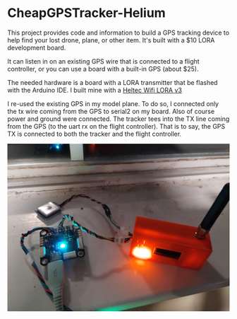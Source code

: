 # CheapGPSTracker-Helium

This project provides code and information to build a GPS tracking
device to help find your lost drone, plane, or other item. It's built
with a $10 LORA development board.

It can listen in on an existing GPS wire that is connected to a 
flight controller, or you can use a board with a built-in GPS (about $25).

The needed hardware is a board with a LORA transmitter that be flashed with the Arduino IDE.
I built mine with a [Heltec Wifi LORA v3](https://heltec.org/project/wifi-lora-32-v3/)

I re-used the existing GPS in my model plane. To do so, I connected
only the tx wire coming from the GPS to serial2 on my board. Also of
course power and ground were connected. The tracker tees into the 
TX line coming from the GPS (to the uart rx on the flight controller).
That is to say, the GPS TX is connected to both the tracker and the
flight controller.

![Image of GPS tracker connected to flight controller](./gps-tracker.jpg)



